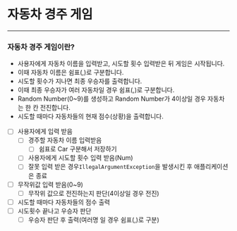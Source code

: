 <h1>자동차 경주 게임</h1>
<hr>
<h3>자동차 경주 게임이란?</h3>


<ul>
  <li>사용자에게 자동차 이름을 입력받고, 시도할 횟수 입력받은 뒤 게임은 시작됩니다.</li>
  <li>이때 자동차 이름은 쉼표(,)로 구분합니다.</li>
  <li>시도할 횟수가 지나면 최종 우승자를 출력합니다.</li>
  <li>이때 최종 우승자가 여러 자동차일 경우 쉼표(,)로 구분합니다.</li>
  <li>Random Number(0~9)를 생성하고 Random Number가 4이상일 경우 자동차는 한 칸 전진합니다.</li>
  <li>시도할 때마다 자동차들의 현재 점수(상황)을 출력합니다.</li>
</ul>


- [ ]  사용자에게 입력 받음
    - [ ]  경주할 자동차 이름 입력받음
        - [ ]  쉼표로 Car 구분해서 저장하기
    - [ ]  사용자에게 시도할 횟수 입력 받음(Num)
    - [ ]  잘못 입력 받은 경우`IllegalArgumentException`을 발생시킨 후 애플리케이션은 종료
    
- [ ]  무작위값 입력 받음(0~9)
    - [ ]  무작위 값으로 전진하는지 판단(4이상일 경우 전진)
    
- [ ]  시도할 때마다 자동차들의 점수 출력
- [ ]  시도횟수 끝나고 우승자 판단
    - [ ]  우승자 판단 후 출력(여러명 일 경우 쉼표(,)로 구분)

